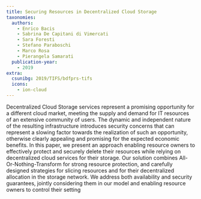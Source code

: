 ```yaml
---
title: Securing Resources in Decentralized Cloud Storage
taxonomies:
  authors:
    - Enrico Bacis
    - Sabrina De Capitani di Vimercati
    - Sara Foresti
    - Stefano Paraboschi
    - Marco Rosa
    - Pierangela Samarati
  publication-year:
    - 2019
extra:
  csunibg: 2019/TIFS/bdfprs-tifs
  icons:
    - ion-cloud
---
```


Decentralized Cloud Storage services represent a
promising opportunity for a different cloud market, meeting the
supply and demand for IT resources of an extensive community
of users. The dynamic and independent nature of the resulting
infrastructure introduces security concerns that can represent a
slowing factor towards the realization of such an opportunity,
otherwise clearly appealing and promising for the expected
economic benefits. In this paper, we present an approach enabling
resource owners to effectively protect and securely delete their
resources while relying on decentralized cloud services for their
storage. Our solution combines All-Or-Nothing-Transform for
strong resource protection, and carefully designed strategies
for slicing resources and for their decentralized allocation in
the storage network. We address both availability and security
guarantees, jointly considering them in our model and enabling
resource owners to control their setting
